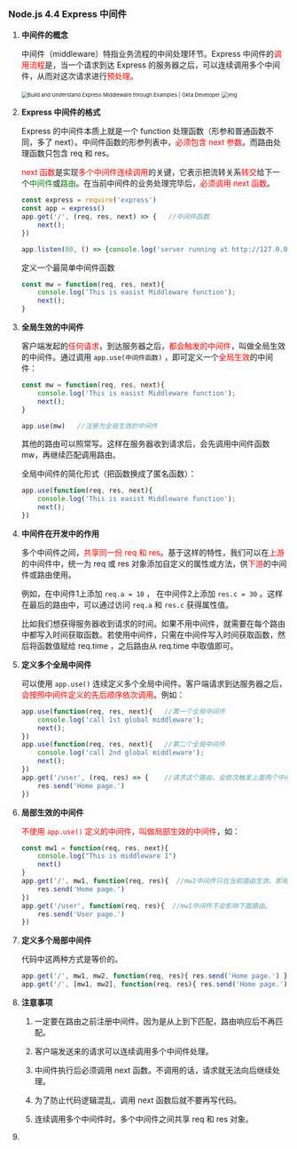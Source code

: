 ### Node.js 4.4 Express 中间件

1. **中间件的概念**

   中间件（middleware）特指业务流程的中间处理环节。Express 中间件的<font color='red'>调用流程</font>是，当一个请求到达 Express 的服务器之后，可以连续调用多个中间件，从而对这次请求进行<font color='red'>预处理</font>。

   <img src="https://developer.okta.com/assets-jekyll/blog/express-middleware-examples/middleware-30b3b30ad54e21d8281719042860f3edd9fb1f40f93150233a08165d908f4631.png" alt="Build and Understand Express Middleware through Examples | Okta Developer" style="zoom: 67%;" />

   <img src="https://res.cloudinary.com/practicaldev/image/fetch/s--PHYkGiKU--/c_limit%2Cf_auto%2Cfl_progressive%2Cq_auto%2Cw_880/https://dev-to-uploads.s3.amazonaws.com/i/73eusy0bc095c9w8tstw.png" alt="img" style="zoom: 67%;" />

   

2. **Express 中间件的格式**

   Express 的中间件本质上就是一个 function 处理函数（形参和普通函数不同，多了 next）。中间件函数的形参列表中，<font color='red'>必须包含 next 参数</font>。而路由处理函数只包含 req 和 res。

   <font color='red'>next 函数</font>是实现<font color='red'>多个中间件连续调用</font>的关键，它表示把流转关系<font color='red'>转交</font>给下一个<font color='green'>中间件</font>或<font color='green'>路由</font>。在当前中间件的业务处理完毕后，<font color='red'>必须调用 next 函数</font>。

   ```javascript
   const express = require('express')
   const app = express()
   app.get('/', (req, res, next) => {   //中间件函数
       next(); 
   })
   
   app.listen(80, () => {console.log('server running at http://127.0.0.1')})
   ```

   

   定义一个最简单中间件函数

   ```javascript
   const mw = function(req, res, next){
       console.log('This is easist Middleware function');
       next();
   }
   ```

   

3. **全局生效的中间件**

   客户端发起的<font color='red'>任何请求</font>，到达服务器之后，<font color='red'>都会触发的中间件</font>，叫做全局生效的中间件。通过调用  `app.use(中间件函数)` ，即可定义一个<font color='red'>全局生效</font>的中间件：

   ```javascript
   const mw = function(req, res, next){
       console.log('This is easist Middleware function');
       next();
   }
   
   app.use(mw)   //注册为全局生效的中间件
   ```

   其他的路由可以照常写。这样在服务器收到请求后，会先调用中间件函数 mw，再继续匹配调用路由。

   

   全局中间件的简化形式（把函数换成了匿名函数）：

   ```javascript
   app.use(function(req, res, next){
       console.log('This is easist Middleware function');
       next();
   })
   ```

   

4. **中间件在开发中的作用**

   多个中间件之间，<font color='red'>共享同一份 req 和 res</font>。基于这样的特性，我们可以在<font color='red'>上游</font>的中间件中，统一为 req 或 res 对象添加自定义的属性或方法，供<font color='red'>下游</font>的中间件或路由使用。

   例如，在中间件1上添加 `req.a = 10` ， 在中间件2上添加 `res.c = 30` 。这样在最后的路由中，可以通过访问 `req.a` 和 `res.c` 获得属性值。

   比如我们想获得服务器收到请求的时间。如果不用中间件，就需要在每个路由中都写入时间获取函数。若使用中间件，只需在中间件写入时间获取函数，然后将函数值赋给 req.time ，之后路由从 req.time 中取值即可。

   

5. **定义多个全局中间件**

   可以使用 `app.use()` 连续定义多个全局中间件。客户端请求到达服务器之后，<font color='red'>会按照中间件定义的先后顺序依次调用</font>。例如：

   ```javascript
   app.use(function(req, res, next){   //第一个全局中间件
       console.log('call 1st global middleware');
       next();
   })
   app.use(function(req, res, next){   //第二个全局中间件
       console.log('call 2nd global middleware');
       next();
   })
   app.get('/user', (req, res) => {    //请求这个路由，会依次触发上面两个中间件
       res.send('Home page.')
   })
   ```

   

6. **局部生效的中间件**

   <font color='red'>不使用 `app.use()` 定义的中间件，叫做局部生效的中间件</font>，如：

   ```javascript
   const mw1 = function(req, res, next){
       console.log("This is middleware 1")
       next()
   }
   app.get('/', mw1, function(req, res){  //mw1中间件只在当前路由生效。即局部生效的中间件
       res.send('Home page.')
   })
   app.get('/user', function(req, res){  //mw1中间件不会影响下面路由。
       res.send('User page.')
   })
   ```

   

7. **定义多个局部中间件**

   代码中这两种方式是等价的。

   ```javascript
   app.get('/', mw1, mw2, function(req, res){ res.send('Home page.') })
   app.get('/', [mw1, mw2], function(req, res){ res.send('Home page.') })
   ```

   

8. **注意事项**

   1. 一定要在路由之前注册中间件。因为是从上到下匹配，路由响应后不再匹配。

   2. 客户端发送来的请求可以连续调用多个中间件处理。

   3. 中间件执行后必须调用 next 函数。不调用的话，请求就无法向后继续处理。

   4. 为了防止代码逻辑混乱，调用 next 函数后就不要再写代码。

   5. 连续调用多个中间件时，多个中间件之间共享 req 和 res 对象。

      

9. 
